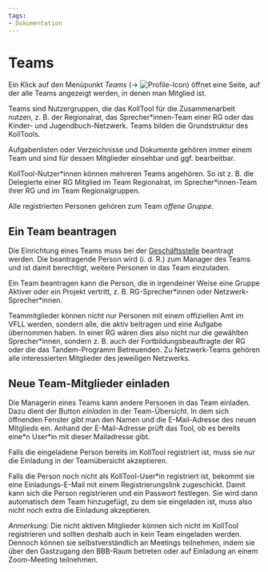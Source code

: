 ```yaml
---
tags:
- Dokumentation
---
```

# Teams

Ein Klick auf den Menüpunkt *Teams* \(→ ![Profile-Icon](button_teams_icon.png)\) öffnet eine Seite, auf der alle Teams angezeigt werden, in denen man Mitglied ist.

Teams sind Nutzergruppen, die das KollTool für die Zusammenarbeit nutzen, z. B. der Regionalrat, das Sprecher\*innen-Team einer RG oder das Kinder- und Jugendbuch-Netzwerk. Teams bilden die Grundstruktur des KollTools.

Aufgabenlisten oder Verzeichnisse und Dokumente gehören immer einem Team und sind für dessen Mitglieder einsehbar und ggf. bearbeitbar.

KollTool-Nutzer\*innen können mehreren Teams angehören. So ist z. B. die Delegierte einer RG Mitglied im Team Regionalrat, im Sprecher\*innen-Team ihrer RG und im Team Regionalgruppen.

Alle registrierten Personen gehören zum Team *offene Gruppe*.

## Ein Team beantragen

Die Einrichtung eines Teams muss bei der [Geschäftsstelle](mailto:geschaeftsstelle@vfll.de) beantragt werden. Die beantragende Person wird (i. d. R.) zum Manager des Teams und ist damit berechtigt, weitere Personen in das Team einzuladen.

Ein Team beantragen kann die Person, die in irgendeiner Weise eine Gruppe Aktiver oder ein Projekt vertritt, z. B. RG-Sprecher\*innen oder Netzwerk-Sprecher\*innen.

Teammitglieder können nicht nur Personen mit einem offiziellen Amt im VFLL werden, sondern alle, die aktiv beitragen und eine Aufgabe übernommen haben. In einer RG wären dies also nicht nur die gewählten Sprecher\*innen, sondern z. B. auch der Fortbildungsbeauftragte der RG oder die das Tandem-Programm Betreuenden. Zu Netzwerk-Teams gehören alle interessierten Mitglieder des jeweiligen Netzwerks.

## Neue Team-Mitglieder einladen

Die Managerin eines Teams kann andere Personen in das Team einladen. Dazu dient der Button *einladen* in der Team-Übersicht. In dem sich öffnenden Fenster gibt man den Namen und die E-Mail-Adresse des neuen Mitglieds ein. Anhand der E-Mail-Adresse prüft das Tool, ob es bereits eine\*n User\*in mit dieser Mailadresse gibt.

Falls die eingeladene Person bereits im KollTool registriert ist, muss sie nur die Einladung in der Teamübersicht akzeptieren.

Falls die Person noch nicht als KollTool-User\*in registriert ist, bekommt sie eine Einladungs-E-Mail mit einem Registrierungslink zugeschickt. Damit kann sich die Person registrieren und ein Passwort festlegen. Sie wird dann automatisch dem Team hinzugefügt, zu dem sie eingeladen ist, muss also nicht noch extra die Einladung akzeptieren.

*Anmerkung:* Die nicht aktiven Mitglieder können sich nicht im KollTool registrieren und sollten deshalb auch in kein Team eingeladen werden. Dennoch können sie selbstverständlich an Meetings teilnehmen, indem sie über den Gastzugang den BBB-Raum betreten oder auf Einladung an einem Zoom-Meeting teilnehmen.